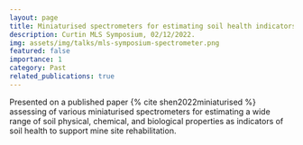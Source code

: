 ```yaml
---
layout: page
title: Miniaturised spectrometers for estimating soil health indicators in mine site rehabilitation
description: Curtin MLS Symposium, 02/12/2022.
img: assets/img/talks/mls-symposium-spectrometer.png
featured: false
importance: 1
category: Past
related_publications: true
---
```


Presented on a published paper {% cite shen2022miniaturised %} assessing of various miniaturised spectrometers for estimating a wide range of soil physical, chemical, and biological properties as indicators of soil health to support mine site rehabilitation.
